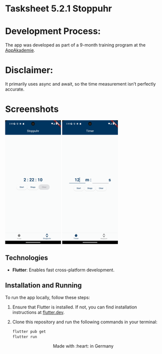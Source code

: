# Tasksheet 5.2.1 Stoppuhr

# Development Process: 
The app was developed as part of a 9-month training program at the [AppAkademie](https://www.app-akademie.com/).

# Disclaimer:
It primarily uses async and await, so the time measurement isn’t perfectly accurate.

# Screenshots

<img src= "https://github.com/arthur892/ts_5_2_1_stoppuhr/blob/main/screenshots/counter.png" height ="400"> <img src= "https://github.com/arthur892/ts_5_2_1_stoppuhr/blob/main/screenshots/timer.png" height ="400">

## Technologies

- **Flutter**: Enables fast cross-platform development.

## Installation and Running

To run the app locally, follow these steps:

1. Ensure that Flutter is installed. If not, you can find installation instructions at [flutter.dev](https://flutter.dev/).
2. Clone this repository and run the following commands in your terminal:

   ```bash
   flutter pub get
   flutter run

   
<p align="center">
Made with :heart: in Germany
</p>
